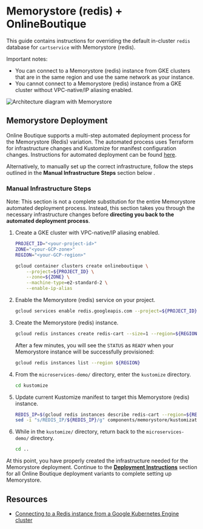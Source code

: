 # Memorystore (redis) + OnlineBoutique

This guide contains instructions for overriding the default in-cluster `redis` database for `cartservice` with Memorystore (redis).

Important notes:
- You can connect to a Memorystore (redis) instance from GKE clusters that are in the same region and use the same network as your instance.
- You cannot connect to a Memorystore (redis) instance from a GKE cluster without VPC-native/IP aliasing enabled.

![Architecture diagram with Memorystore](./img/memorystore.png)

## Memorystore Deployment
Online Boutique supports a multi-step automated deployment process for the Memorystore (Redis) variation. The automated process uses Terraform for infrastructure changes and Kustomize for manifest configuration changes. Instructions for automated deployment can be found [here](https://github.com/GoogleCloudPlatform/microservices-demo/blob/readme/kustomize/README.md).

Alternatively, to manually set up the correct infrastructure, follow the steps outlined in the **Manual Infrastructure Steps** section below .

### Manual Infrastructure Steps
Note: This section is not a complete substitution for the entire Memorystore automated deployment process. Instead, this section takes you through the necessary infrastructure changes before **directing you back to the automated deployment process**.

1. Create a GKE cluster with VPC-native/IP aliasing enabled.
    ```sh
    PROJECT_ID="<your-project-id>"
    ZONE="<your-GCP-zone>"
    REGION="<your-GCP-region>"

    gcloud container clusters create onlineboutique \
        --project=${PROJECT_ID} \
        --zone=${ZONE} \
        --machine-type=e2-standard-2 \
        --enable-ip-alias
    ```

1. Enable the Memorystore (redis) service on your project.

    ```sh
    gcloud services enable redis.googleapis.com --project=${PROJECT_ID}
    ```

1. Create the Memorystore (redis) instance. 

    ```sh
    gcloud redis instances create redis-cart --size=1 --region=${REGION} --zone=${ZONE} --redis-version=redis_6_x --project=${PROJECT_ID}
    ```

    After a few minutes, you will see the `STATUS` as `READY` when your Memorystore instance will be successfully provisioned:

    ```sh
    gcloud redis instances list --region ${REGION}
    ```

1. From the `microservices-demo/` directory, enter the `kustomize` directory.
  
    ```sh
    cd kustomize
    ```

1. Update current Kustomize manifest to target this Memorystore (redis) instance.
  
    ```sh
    REDIS_IP=$(gcloud redis instances describe redis-cart --region=${REGION} --format='get(host)')
    sed -i "s/REDIS_IP/${REDIS_IP}/g" components/memorystore/kustomization.yaml
    ```
1. While in the `kustomize/` directory, return back to the `microservices-demo/` directory.

    ```sh
    cd ..
    ```
    
At this point, you have properly created the infrastructure needed for the Memorystore deployment. Continue to the **[Deployment Instructions](https://github.com/GoogleCloudPlatform/microservices-demo/blob/readme/kustomize/README.md#deployment-instructions)** section for all Online Boutique deployment variants to complete setting up Memorystore.

## Resources

- [Connecting to a Redis instance from a Google Kubernetes Engine cluster](https://cloud.google.com/memorystore/docs/redis/connect-redis-instance-gke)
